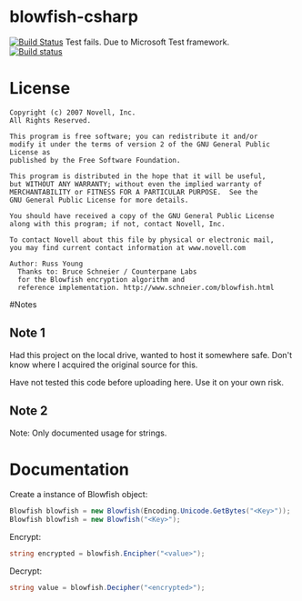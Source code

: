 blowfish-csharp
===============
[![Build Status](https://travis-ci.org/b1thunt3r/blowfish-csharp.svg?branch=master)](https://travis-ci.org/b1thunt3r/blowfish-csharp) Test fails. Due to Microsoft Test framework.  
[![Build status](https://ci.appveyor.com/api/projects/status/2yyovttq2ibfcqq2?svg=true)](https://ci.appveyor.com/project/b1thunt3r/blowfish-csharp)

# License
```
Copyright (c) 2007 Novell, Inc.
All Rights Reserved.

This program is free software; you can redistribute it and/or
modify it under the terms of version 2 of the GNU General Public License as
published by the Free Software Foundation.

This program is distributed in the hope that it will be useful,
but WITHOUT ANY WARRANTY; without even the implied warranty of
MERCHANTABILITY or FITNESS FOR A PARTICULAR PURPOSE.  See the
GNU General Public License for more details.

You should have received a copy of the GNU General Public License
along with this program; if not, contact Novell, Inc.

To contact Novell about this file by physical or electronic mail,
you may find current contact information at www.novell.com 

Author: Russ Young
  Thanks to: Bruce Schneier / Counterpane Labs 
  for the Blowfish encryption algorithm and
  reference implementation. http://www.schneier.com/blowfish.html
```

#Notes

## Note 1
Had this project on the local drive, wanted to host it somewhere safe.
Don't know where I acquired the original source for this.

Have not tested this code before uploading here.
Use it on your own risk.

## Note 2
Note: Only documented usage for strings.

# Documentation
Create a instance of Blowfish object:
```cs
Blowfish blowfish = new Blowfish(Encoding.Unicode.GetBytes("<Key>"));
Blowfish blowfish = new Blowfish("<Key>");
```

Encrypt:
```cs
string encrypted = blowfish.Encipher("<value>");
```

Decrypt:
```cs
string value = blowfish.Decipher("<encrypted>");
```
